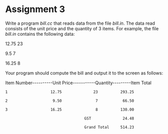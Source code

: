 # Assignment 3

Write a program *bill.cc* that reads data from the file *bill.in*. The data read consists of the unit price and the quantity of 3 items. For example, the file *bill.in* contains the following data:

12.75  23

9.5 7

16.25 8


Your program should compute the bill and output it to the screen as follows:

Item Number----------Unit Price-----------Quantity---------Item Total

    1                   12.75              23          293.25

    2                    9.50               7           66.50

    3                   16.25               8          130.00

                                       GST              24.48

                                       Grand Total     514.23
